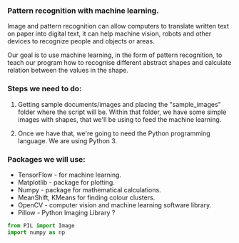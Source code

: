 ### Pattern recognition with machine learning.


Image and pattern recognition can allow computers to translate written text on paper into digital text, 
it can help machine vision, robots and other devices to recognize people and objects or areas.  

Our goal is to use machine learning, in the form of pattern recognition, to teach our program how to recognise different
abstract shapes and calculate relation between the values in the shape.   



### Steps we need to do:
1. Getting sample documents/images and placing the "sample_images" folder where the script will be. Within that folder, we have some simple images with shapes, that we'll be using to feed the machine learning.


2. Once we have that, we're going to need the Python programming language. We are using Python 3.



### Packages we will use:
* TensorFlow - for machine learning. 
* Matplotlib - package for plotting. 
* Numpy - package for mathematical calculations. 
* MeanShift, KMeans for finding colour clusters. 
* OpenCV - computer vision and machine learning software library. 
* Pillow - Python Imaging Library ?
```Python
from PIL import Image
import numpy as np
```

